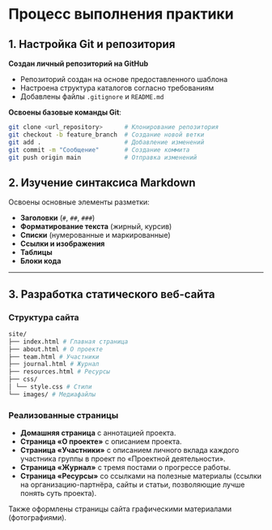 # Процесс выполнения практики

## 1. Настройка Git и репозитория

**Создан личный репозиторий на GitHub**  
- Репозиторий создан на основе предоставленного шаблона
- Настроена структура каталогов согласно требованиям
- Добавлены файлы `.gitignore` и `README.md`

**Освоены базовые команды Git**:
```bash
git clone <url_repository>      # Клонирование репозитория
git checkout -b feature_branch  # Создание новой ветки
git add .                       # Добавление изменений
git commit -m "Сообщение"       # Создание коммита
git push origin main            # Отправка изменений
```

## 2. Изучение синтаксиса Markdown

Освоены основные элементы разметки:

- **Заголовки** (`#`, `##`, `###`)  
- **Форматирование текста** (жирный, курсив)  
- **Списки** (нумерованные и маркированные)  
- **Ссылки и изображения**  
- **Таблицы**  
- **Блоки кода**  

---

## 3. Разработка статического веб-сайта

### Структура сайта
```bash
site/
├── index.html # Главная страница
├── about.html # О проекте
├── team.html # Участники
├── journal.html # Журнал
├── resources.html # Ресурсы
├── css/
│ └── style.css # Стили
└── images/ # Медиафайлы
```

### Реализованные страницы

- **Домашняя страница** с аннотацией проекта.  
- **Страница «О проекте»** с описанием проекта.  
- **Страница «Участники»** с описанием личного вклада каждого участника группы в проект по «Проектной деятельности».  
- **Страница «Журнал»** с тремя постами о прогрессе работы.  
- **Страница «Ресурсы»** со ссылками на полезные материалы (ссылки на организацию-партнёра, сайты и статьи, позволяющие лучше понять суть проекта).  

Также оформлены страницы сайта графическими материалами (фотографиями).  
